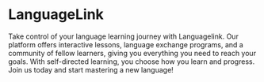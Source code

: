 # LanguageLink
Take control of your language learning journey with Languagelink. Our platform offers interactive lessons, language exchange programs, and a community of fellow learners, giving you everything you need to reach your goals. With self-directed learning, you choose how you learn and progress. Join us today and start mastering a new language!
